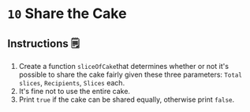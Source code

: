 # `10` Share the Cake

## Instructions 🗒
1. Create a function `sliceOfCake`that determines whether or not it's possible to share the cake fairly given these three parameters: `Total slices`, `Recipients`, `Slices` each.
2. It's fine not to use the entire cake. 
3. Print `true` if the cake can be shared equally, otherwise print `false`.